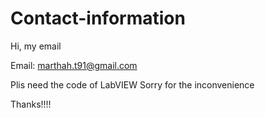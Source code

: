 # Contact-information

Hi, my email

Email: marthah.t91@gmail.com



Plis need the code of LabVIEW
Sorry for the inconvenience

Thanks!!!!
